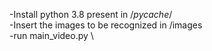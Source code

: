 -Install python 3.8 present in /_pycache_/ \
-Insert the images to be recognized in /images \
-run main_video.py \
